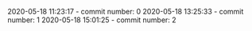 2020-05-18 11:23:17 - commit number: 0
2020-05-18 13:25:33 - commit number: 1
2020-05-18 15:01:25 - commit number: 2
